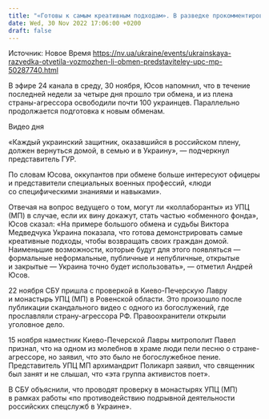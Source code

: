 ```yaml
---
title: "«Готовы к самым креативным подходам». В разведке прокомментировали возможность обмена представителей УПЦ (МП)"
date: Wed, 30 Nov 2022 17:06:00 +0200
draft: false
---
```

Источник: Новое Время https://nv.ua/ukraine/events/ukrainskaya-razvedka-otvetila-vozmozhen-li-obmen-predstaviteley-upc-mp-50287740.html


 В эфире 24 канала в среду, 30 ноября, Юсов напомнил, что в течение последней недели за четыре дня прошло три обмена, и из плена страны-агрессора освободили почти 100 украинцев. Параллельно продолжается подготовка к новым обменам.

 Видео дня   

«Каждый украинский защитник, оказавшийся в российском плену, должен вернуться домой, в семью и в Украину», — подчеркнул представитель ГУР.

По словам Юсова, оккупантов при обмене больше интересуют офицеры и представители специальных военных профессий, «люди со специфическими знаниями и навыками».

Отвечая на вопрос ведущего о том, могут ли «коллаборанты» из УПЦ (МП) в случае, если их вину докажут, стать частью «обменного фонда», Юсов сказал: «На примере большого обмена и судьбы Виктора Медведчука Украина показала, что готова демонстрировать самые креативные подходы, чтобы возвращать своих граждан домой. Наименьшие возможности, которые будут для этого появляться — формальные неформальные, публичные и непубличные, открытые и закрытые — Украина точно будет использовать», — отметил Андрей Юсов.

22 ноября СБУ пришла с проверкой в Киево-Печерскую Лавру и монастырь УПЦ (МП) в Ровенской области. Это произошло после публикации скандального видео с одного из богослужений, где прославляли страну-агрессора РФ. Правоохранители открыли уголовное дело.

15 ноября наместник Киево-Печерской Лавры митрополит Павел признал, что на одном из молебнов в храме люди пели песню о стране-агрессоре, но заявил, что это было не богослужебное пение. Представитель УПЦ МП архимандрит Поликарп заявил, что священник был занят и не слышал, что «эта группа активистов поет».

В СБУ объяснили, что проводят проверку в монастырях УПЦ (МП) в рамках работы «по противодействию подрывной деятельности российских спецслужб в Украине».
